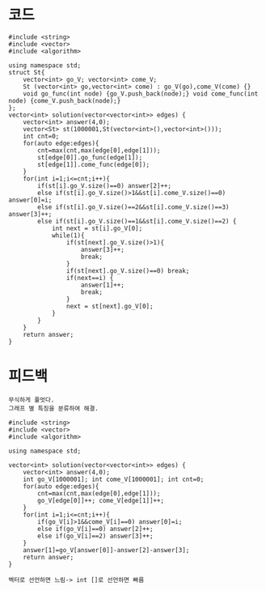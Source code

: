 # 코드

    #include <string>
    #include <vector>
    #include <algorithm>

    using namespace std;
    struct St{    
        vector<int> go_V; vector<int> come_V;
        St (vector<int> go,vector<int> come) : go_V(go),come_V(come) {}    
        void go_func(int node) {go_V.push_back(node);} void come_func(int node) {come_V.push_back(node);}
    };
    vector<int> solution(vector<vector<int>> edges) {
        vector<int> answer(4,0);
        vector<St> st(1000001,St(vector<int>(),vector<int>()));
        int cnt=0;
        for(auto edge:edges){
            cnt=max(cnt,max(edge[0],edge[1]));        
            st[edge[0]].go_func(edge[1]);
            st[edge[1]].come_func(edge[0]);
        }
        for(int i=1;i<=cnt;i++){        
            if(st[i].go_V.size()==0) answer[2]++;
            else if(st[i].go_V.size()>1&&st[i].come_V.size()==0) answer[0]=i;
            else if(st[i].go_V.size()==2&&st[i].come_V.size()==3) answer[3]++;
            else if(st[i].go_V.size()==1&&st[i].come_V.size()==2) {
                int next = st[i].go_V[0];
                while(1){
                    if(st[next].go_V.size()>1){                    
                        answer[3]++;
                        break;
                    }
                    if(st[next].go_V.size()==0) break;
                    if(next==i) {
                        answer[1]++;
                        break;
                    }
                    next = st[next].go_V[0];                
                }
            }
        }   
        return answer;
    }

# 피드백    

    무식하게 풀엇다.
    그래프 별 특징을 분류하여 해결.

    #include <string>
    #include <vector>
    #include <algorithm>

    using namespace std;

    vector<int> solution(vector<vector<int>> edges) {
        vector<int> answer(4,0);
        int go_V[1000001]; int come_V[1000001]; int cnt=0;
        for(auto edge:edges){
            cnt=max(cnt,max(edge[0],edge[1]));        
            go_V[edge[0]]++; come_V[edge[1]]++;
        }
        for(int i=1;i<=cnt;i++){        
            if(go_V[i]>1&&come_V[i]==0) answer[0]=i;
            else if(go_V[i]==0) answer[2]++;
            else if(go_V[i]==2) answer[3]++;
        }
        answer[1]=go_V[answer[0]]-answer[2]-answer[3];
        return answer;
    }

    벡터로 선언하면 느림-> int []로 선언하면 빠름